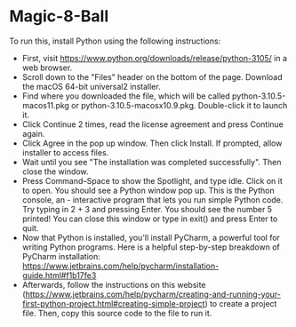 # Magic-8-Ball
To run this, install Python using the following instructions:
- First, visit https://www.python.org/downloads/release/python-3105/ in a web browser.
- Scroll down to the "Files" header on the bottom of the page. Download the macOS 64-bit universal2 installer.
- Find where you downloaded the file, which will be called python-3.10.5-macos11.pkg or python-3.10.5-macosx10.9.pkg. Double-click it to launch it.
- Click Continue 2 times, read the license agreement and press Continue again.
- Click Agree in the pop up window. Then click Install. If prompted, allow installer to access files.
- Wait until you see "The installation was completed successfully". Then close the window.
- Press Command–Space to show the Spotlight, and type idle. Click on it to open. You should see a Python window pop up. This is the Python console, an - interactive program that lets you run simple Python code. Try typing in 2 + 3 and pressing Enter. You should see the number 5 printed! You can close this window or type in exit() and press Enter to quit. 
- Now that Python is installed, you'll install PyCharm, a powerful tool for writing Python programs. Here is a helpful step-by-step breakdown of PyCharm installation: https://www.jetbrains.com/help/pycharm/installation-guide.html#f1b17fe3 
- Afterwards, follow the instructions on this website (https://www.jetbrains.com/help/pycharm/creating-and-running-your-first-python-project.html#creating-simple-project) to create a project file. Then, copy this source code to the file to run it.
